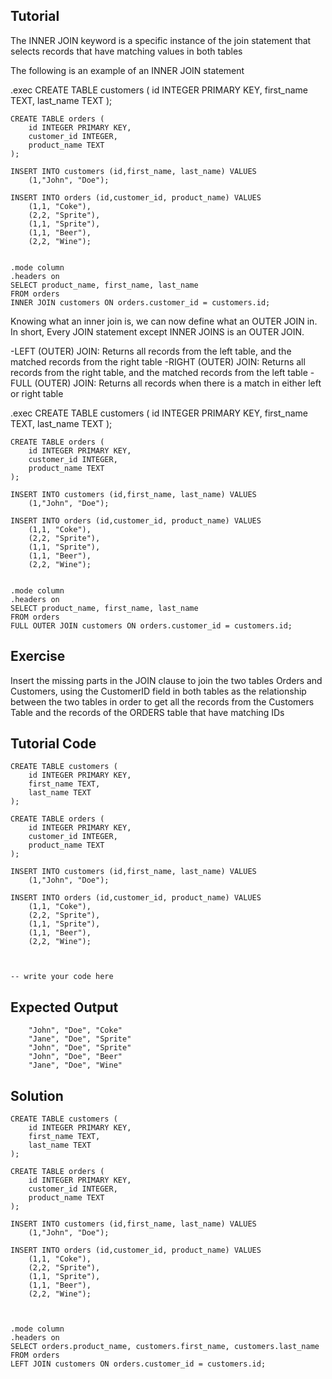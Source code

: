 Tutorial
--------

The INNER JOIN keyword is a specific instance of the join statement that selects records that have matching values in both tables

The following is an example of an INNER JOIN statement

 .exec
    CREATE TABLE customers (
        id INTEGER PRIMARY KEY,
        first_name TEXT,
        last_name TEXT
    );

    CREATE TABLE orders (
        id INTEGER PRIMARY KEY,
        customer_id INTEGER,
        product_name TEXT
    );

    INSERT INTO customers (id,first_name, last_name) VALUES
        (1,"John", "Doe");

    INSERT INTO orders (id,customer_id, product_name) VALUES
        (1,1, "Coke"),
        (2,2, "Sprite"),
        (1,1, "Sprite"),
        (1,1, "Beer"),
        (2,2, "Wine");


    .mode column
    .headers on
    SELECT product_name, first_name, last_name
    FROM orders
    INNER JOIN customers ON orders.customer_id = customers.id;


Knowing what an inner join is, we can now define what an OUTER JOIN in. In short, Every JOIN statement except INNER JOINS is an OUTER JOIN.

-LEFT (OUTER) JOIN: Returns all records from the left table, and the matched records from the right table
-RIGHT (OUTER) JOIN: Returns all records from the right table, and the matched records from the left table
-FULL (OUTER) JOIN: Returns all records when there is a match in either left or right table

 .exec
    CREATE TABLE customers (
        id INTEGER PRIMARY KEY,
        first_name TEXT,
        last_name TEXT
    );

    CREATE TABLE orders (
        id INTEGER PRIMARY KEY,
        customer_id INTEGER,
        product_name TEXT
    );

    INSERT INTO customers (id,first_name, last_name) VALUES
        (1,"John", "Doe");

    INSERT INTO orders (id,customer_id, product_name) VALUES
        (1,1, "Coke"),
        (2,2, "Sprite"),
        (1,1, "Sprite"),
        (1,1, "Beer"),
        (2,2, "Wine");


    .mode column
    .headers on
    SELECT product_name, first_name, last_name
    FROM orders
    FULL OUTER JOIN customers ON orders.customer_id = customers.id;

Exercise
--------
Insert the missing parts in the JOIN clause to join the two tables Orders and Customers, using the CustomerID field in both tables as the relationship between the two tables in order to get all the records from the Customers Table and the records of the ORDERS table that have matching IDs

Tutorial Code
-------------
    CREATE TABLE customers (
        id INTEGER PRIMARY KEY,
        first_name TEXT,
        last_name TEXT
    );

    CREATE TABLE orders (
        id INTEGER PRIMARY KEY,
        customer_id INTEGER,
        product_name TEXT
    );

    INSERT INTO customers (id,first_name, last_name) VALUES
        (1,"John", "Doe");

    INSERT INTO orders (id,customer_id, product_name) VALUES
        (1,1, "Coke"),
        (2,2, "Sprite"),
        (1,1, "Sprite"),
        (1,1, "Beer"),
        (2,2, "Wine");



    -- write your code here
    
Expected Output
---------------
        "John", "Doe", "Coke"
        "Jane", "Doe", "Sprite"
        "John", "Doe", "Sprite"
        "John", "Doe", "Beer"
        "Jane", "Doe", "Wine"

Solution
--------
    CREATE TABLE customers (
        id INTEGER PRIMARY KEY,
        first_name TEXT,
        last_name TEXT
    );

    CREATE TABLE orders (
        id INTEGER PRIMARY KEY,
        customer_id INTEGER,
        product_name TEXT
    );

    INSERT INTO customers (id,first_name, last_name) VALUES
        (1,"John", "Doe");

    INSERT INTO orders (id,customer_id, product_name) VALUES
        (1,1, "Coke"),
        (2,2, "Sprite"),
        (1,1, "Sprite"),
        (1,1, "Beer"),
        (2,2, "Wine");



    .mode column
    .headers on
    SELECT orders.product_name, customers.first_name, customers.last_name
    FROM orders
    LEFT JOIN customers ON orders.customer_id = customers.id;